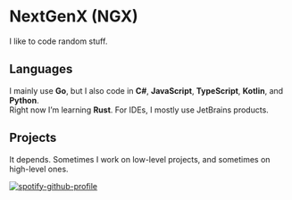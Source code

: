 # NextGenX (NGX)

I like to code random stuff.

## Languages
I mainly use **Go**, but I also code in **C#**, **JavaScript**, **TypeScript**, **Kotlin**, and **Python**.  
Right now I’m learning **Rust**. For IDEs, I mostly use JetBrains products.

## Projects
It depends. Sometimes I work on low-level projects, and sometimes on high-level ones.

[![spotify-github-profile](https://spotify-github-profile.kittinanx.com/api/view?uid=31cgm2swr3j5jnnv3clske2mowey&cover_image=true&theme=novatorem&show_offline=true&background_color=000028&interchange=false&bar_color=53b14f&bar_color_cover=true)](https://spotify-github-profile.kittinanx.com/api/view?uid=31cgm2swr3j5jnnv3clske2mowey&redirect=true)

